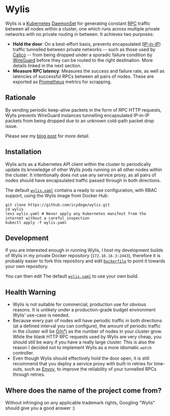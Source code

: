 # Wylis

Wylis is a [Kubernetes]([https://kubernetes.io/](https://kubernetes.io/)) [DaemonSet]([https://kubernetes.io/docs/concepts/workloads/controllers/daemonset/](https://kubernetes.io/docs/concepts/workloads/controllers/daemonset/)) for generating constant [RPC]([https://en.wikipedia.org/wiki/Remote_procedure_call](https://en.wikipedia.org/wiki/Remote_procedure_call)) traffic between all nodes within a cluster, one which runs across multiple private networks with no private routing in between. It achieves two purposes:

* **Hold the door**: On a best-effort basis, prevents encapsulated ([IP-in-IP](https://en.wikipedia.org/wiki/IP_in_IP)) traffic tunnelled between private networks -- such as those used by [Calico](https://www.projectcalico.org/) -- from being dropped under a sporadic failure condition by [WireGuard](http://wireguard.com/) before they can be routed to the right destination. More details linked in the next section.
* **Measure RPC latency**: Measures the success and failure rate, as well as latencies of successful RPCs between all pairs of nodes. These are exported as [Prometheus](https://prometheus.io/) metrics for scrapping.

## Rationale

By sending periodic keep-alive packets in the form of RPC HTTP requests, Wylis prevents WireGuard instances tunnelling encapsulated IP-in-IP packets from being dropped due to an unknown cold-path packet drop issue.

Please see my [blog post](https://blog.scy.email/running-a-low-cost-distributed-kubernetes-cluster-on-bare-metal-with-wireguard.html) for more detail.

## Installation

Wylis acts as a Kubernetes API client within the cluster to periodically update its knowledge of other Wylis pods running on all other nodes within the cluster. It intentionally does not use any service proxy, as all pairs of nodes should have encapsulated traffic passed through in both directions.

The default [`wylis.yaml`](https://github.com/icydoge/wylis/tree/master/wylis.yaml) contains a ready to use configuration, with RBAC support, using the Wylis image from Docker Hub:

    git clone https://github.com/icydoge/wylis.git
    cd wylis
    less wylis.yaml # Never apply any Kubernetes manifest from the internet without a careful inspection
    kubectl apply -f wylis.yaml

## Development

If you are interested enough in running Wylis, I host my development builds of Wylis in my private Docker repository (`172.16.16.3:2443`), therefore it is probably easier to fork this repository and edit [`Dockerfile`](https://github.com/icydoge/wylis/tree/master/Dockerfile) to point it towards your own repository. 

You can then edit The default [`wylis.yaml`](https://github.com/icydoge/wylis/tree/master/wylis.yaml) to use your own build.

## Health Warning

* Wylis is not suitable for commercial, production use for obvious reasons. It is unlikely under a production-grade budget environment Wylis' use-case is needed.
* Because every pair of nodes will have periodic traffic in both directions (at a defined interval you can configure), the amount of periodic traffic in the cluster will be [O(n²)](https://en.wikipedia.org/wiki/Big_O_notation) as the number of nodes in your cluster grow. While the blank HTTP RPC requests used by Wylis are very cheap, you should still be wary if you have a really large cluster. This is also the reason I decided not to implement Wylis as a more idiomatic `watch` controller.
* Even though Wylis should effectively hold the door open, it is still recommend that you deploy a service proxy with built-in retries for time-outs, such as [Envoy](https://www.envoyproxy.io/), to improve the reliability of your tunnelled RPCs through retries.

## Where does the name of the project come from?

Without infringing on any applicable trademark rights, Googling "Wylis" should give you a good answer :) 
